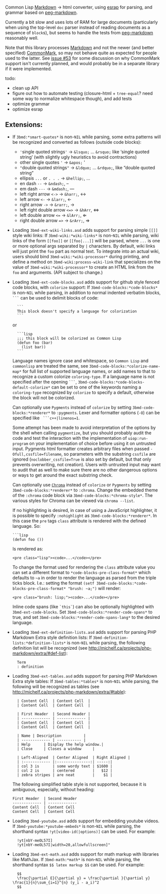 Common Lisp [Markdown][] -> html converter, using [esrap][] for parsing, and grammar based on [peg-markdown][].

Currently a bit slow and uses lots of RAM for large documents (particularly when using the top-level `doc` parser instead of reading documents as a sequence of `block`s), but seems to handle the tests from [peg-markdown] reasonably well.

Note that this library processes [Markdown][] and not the newer (and better specified) [CommonMark][], so may not behave quite as expected for people used to the latter. See [issue #53](https://github.com/3b/3bmd/issues/53) for some discussion on why CommonMark support isn't currently planned, and would probably be in a separate library if it were implemented.

todo:

* clean up API
* figure out how to automate testing (closure-html + `tree-equal`? need some way to normalize whitespace though), and add tests
* optimize grammar
* optimize esrap

[markdown]: http://daringfireball.net/projects/markdown/
[esrap]: https://github.com/scymtym/esrap
[peg-markdown]: https://github.com/jgm/peg-markdown
[peg/leg]: http://piumarta.com/software/peg/peg.1.html
[CommonMark]: https://commonmark.org/

## Extensions:

* If `3bmd:*smart-quotes*` is non-`NIL` while parsing, some extra patterns will be recognized and converted as follows (outside code blocks):
    * `'`single quoted strings`'` -> `&lsquo;` ... `&rsquo;` like &lsquo;single quoted string&rsquo;
      (with slightly ugly heuristics to avoid contractions)
    * other single quotes `'` -> `&apos;` &apos;
    * `"`double quoted strings`"` -> `&ldquo;` ... `&rdquo;`, like &ldquo;double quoted string&rdquo;
    * ellipsis `...` or `. . .` -> `&hellip;`, &hellip;
    * en dash `--` -> `&ndash;`, &ndash;
    * em dash `---` -> `&mdash;`, &mdash;
    * left right arrow `<->` -> `&harr;`, &harr;
    * left arrow `<-` -> `&larr;`, &larr;
    * right arrow `->` -> `&rarr;`, &rarr;
    * left right double arrow `<=>` -> `&hArr`, &hArr;
    * left double arrow `<=` -> `&lArr;`, &lArr;
    * right double arrow `=>` -> `&rArr;`, &rArr;

* Loading `3bmd-ext-wiki-links.asd` adds support for parsing simple `[[]]` style wiki links:
     If `3bmd-wiki:*wiki-links*` is non-`NIL` while parsing, wiki links of the form `[[foo]]` or `[[foo|...]]` will be parsed, where `...` is one or more optional args separated by `|` characters.
    By default, wiki links will just print the `foo` part as normal text. To integrate into an actual wiki, users should bind `3bmd-wiki:*wiki-processor*` during printing, and define a method on `3bmd-wiki:process-wiki-link` that specializes on the value of `3bmd-wiki:*wiki-processor*` to create an HTML link from the `foo` and arguments. (API subject to change.)


* Loading `3bmd-ext-code-blocks.asd` adds support for github style fenced code blocks, with `colorize` support:
      If `3bmd-code-blocks:*code-blocks*` is non-`NIL` while parsing, in addition to normal indented verbatim blocks, ```` ``` ```` can be used to delimit blocks of code:

        ```
        This block doesn't specify a language for colorization
        ```
    or

        ```lisp
        ;;; this block will be colorized as Common Lisp
        (defun foo (bar)
          (list bar))
        ```

    Language names ignore case and whitespace, so `Common Lisp` and `commonlisp` are treated the same, see `3bmd-code-blocks:*colorize-name-map*` for full list of supported language names, or add names to that to recognize a custom colorize `coloring-type`.
    If a language name is not specified after the opening ```` ``` ````, `3bmd-code-blocks:*code-blocks-default-colorize*` can be set to one of the keywords naming a `coloring-type` recognized by `colorize` to specify a default, otherwise the block will not be colorized.

    Can optionally use `Pygments` instead of `colorize` by setting `3bmd-code-blocks:*renderer*` to  `:pygments`. Lexer and formatter options (`-O`) can be specified like ```` ```c++|linenos=1````.

    Some attempt has been made to avoid interpretation of the options by the shell when calling `pygmentize`, but you should probably audit the code and test the interaction with the implementation of `uiop:run-program` on your implementation of choice before using it on untrusted input. Pygments html formatter creates arbitrary files when passed `-Ofull,cssfile=filename`, so parameters with the substring `cssfile` are ignored (`noclobber_cssfile=True` is also set by default, but that only prevents overwriting, not creation). Users with untrusted input may want to audit that as well to make sure there are no other dangerous options or ways to get around the exact substring check.


    Can optionally use [`Chroma`](https://github.com/alecthomas/chroma) instead of `colorize` or `Pygments` by setting `3bmd-code-blocks:*renderer*` to  `:chroma`. Change the embedded theme of the `:chroma` code block via `3bmd-code-blocks:*chroma-style*`. The various styles for Chroma can be viewed via `chroma --list`.

    If no highlighting is desired, in case of using a JavaScript highlighter, it is possible to specify `:nohighlight` as `3bmd-code-blocks:*renderer*`.
    In this case the `pre` tags `class` attribute is rendered with the defined language. So:
    
    ```
    ```lisp
    (defun foo ())
    ```
    
    Is rendered as: 
    
    ```
    <pre class="lisp"><code>...</code></pre>
    ```
    
    To change the format used for rendering the `class` attribute value you can set a different format to `*code-blocks-pre-class-format*` which defaults to `~a` in order to render the language as parsed from the triple ticks block. I.e.: setting the format `(setf 3bmd-code-blocks:*code-blocks-pre-class-format* "brush: ~a;")` will render:
    
    ```
    <pre class="brush: lisp;"><code>...</code></pre>    
    ```

    Inline code spans (like `` `this` ``) can also be optionally highlighted with `3bmd-ext-code-blocks`. Set `3bmd-code-blocks:*render-code-spans*` to true, and set `3bmd-code-blocks:*render-code-spans-lang*` to the desired language.

* Loading `3bmd-ext-definition-lists.asd` adds support for parsing PHP Markdown Extra style definition lists:
     If `3bmd-definition-lists:*definition-lists*` is non-`NIL` while parsing, the following definition list will be recognized (see <http://michelf.ca/projects/php-markdown/extra/#def-list>):

        Term
        : definition

* Loading `3bmd-ext-tables.asd` adds support for parsing PHP Markdown Extra style tables:
     If `3bmd-tables:*tables*` is non-`NIL` while parsing, the following will be recognized as tables (see <http://michelf.ca/projects/php-markdown/extra/#table>):

        | Content Cell  | Content Cell  |
        | Content Cell  | Content Cell  |

        | First Header  | Second Header |
        | ------------- | ------------- |
        | Content Cell  | Content Cell  |
        | Content Cell  | Content Cell  |

        | Name | Description          |
        | ------------- | ----------- |
        | Help      | Display the help window.|
        | Close     | Closes a window     |

        | Left-Aligned  | Center Aligned  | Right Aligned |
        | :------------ |:---------------:| -----:|
        | col 3 is      | some wordy text | $1600 |
        | col 2 is      | centered        |   $12 |
        | zebra stripes | are neat        |    $1 |

    The following simplified table style is not supported, because it is ambiguous,
especially, without heading:

    ```
    First Header  | Second Header
    ------------- | -------------
    Content Cell  | Content Cell
    Content Cell  | Content Cell
    ```

* Loading `3bmd-youtube.asd` adds support for embedding youtube videos. If `3bmd-youtube:*youtube-embeds*` is non-`NIL` while parsing, the shorthand syntax `!yt[video-id(|options)]` can be used. For example:

        !yt[nbY-meOL57I]
        !yt[nbY-meOL57I|width=20,allowfullscreen]"

* Loading `3bmd-ext-math.asd` adds support for math markup with libraries like MathJax. If `3bmd-math:*math*` is non-`NIL` while parsing, the shorthand syntax `$$ latex markup $$` can be used. For example:

        $$
        \frac{\partial E}{\partial y} = \frac{\partial }{\partial y} \frac{1}{n}\sum_{i=1}^{n} (y_i - a_i)^2
        $$

